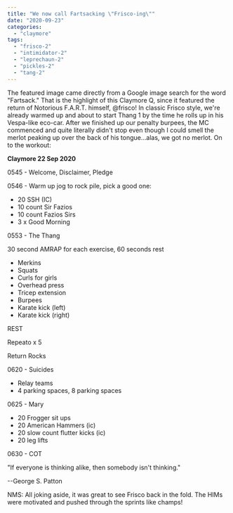 ```yaml
---
title: "We now call Fartsacking \"Frisco-ing\""
date: "2020-09-23"
categories: 
  - "claymore"
tags: 
  - "frisco-2"
  - "intimidator-2"
  - "leprechaun-2"
  - "pickles-2"
  - "tang-2"
---
```


The featured image came directly from a Google image search for the word "Fartsack." That is the highlight of this Claymore Q, since it featured the return of Notorious F.A.R.T. himself, @frisco! In classic Frisco style, we're already warmed up and about to start Thang 1 by the time he rolls up in his Vespa-like eco-car. After we finished up our penalty burpees, the MC commenced and quite literally didn't stop even though I could smell the merlot peaking up over the back of his tongue...alas, we got no merlot. On to the workout:

**Claymore 22 Sep 2020**

0545 - Welcome, Disclaimer, Pledge

0546 - Warm up jog to rock pile, pick a good one:

- 20 SSH (IC)
- 10 count Sir Fazios
- 10 count Fazios Sirs
- 3 x Good Morning

0553 - The Thang

30 second AMRAP for each exercise, 60 seconds rest

- Merkins
- Squats
- Curls for girls
- Overhead press
- Tricep extension
- Burpees
- Karate kick (left)
- Karate kick (right)

REST

Repeato x 5

Return Rocks

0620 - Suicides

- Relay teams
- 4 parking spaces, 8 parking spaces

0625 - Mary

- 20 Frogger sit ups
- 20 American Hammers (ic)
- 20 slow count flutter kicks (ic)
- 20 leg lifts

0630 - COT

"If everyone is thinking alike, then somebody isn't thinking."

\--George S. Patton

NMS: All joking aside, it was great to see Frisco back in the fold. The HIMs were motivated and pushed through the sprints like champs!
